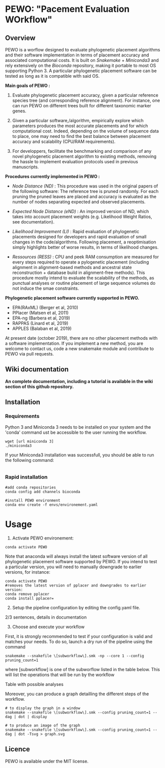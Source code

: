 # PEWO: "Pacement Evaluation WOrkflow"

## Overview

PEWO is a worflow designed to evaluate phylogenetic placement algorithms and their software implementation in terms of placement accuracy and associated computational costs.
It is built on *Snakemake* + *Miniconda3* and rely extensively on the *Bioconda* repository, making it portable to most OS supporting Python 3. A particular phylogenetic placement software can be tested as long as it is compatible with said OS.

**Main goals of PEWO :**

1. Evaluate phylogenetic placement accuracy, given a particular reference species tree (and corresponding reference alignment). For instance, one can run PEWO on different trees built for different taxonomic marker genes.

2. Given a particular software,/algorithm, empirically explore which parameters produces the most accurate placements and for which computational cost. Indeed, depending on the volume of sequence data to place, one may need to find the best balance between placement accuracy and scalability (CPU/RAM requirements).

3. For developpers, facilitate the benchmarking and comparison of any novel phylogenetic placement algorithm to existing methods, removing the hassle to implement evaluation protocols used in previous manuscripts.

**Procedures currently implemented in PEWO :**

* *Node Distance (ND)* : 
This procedure was used in the original papers of the following software:
The reference tree is pruned randomly. For each pruning the pruned leaves are placed and accuracy is evaluated as the number of nodes separating expected and observed placements.

* *Expected Node Distance (eND)* :
An improved version of ND, which takes into account placement weights (e.g. Likelihood Weight Ratios, see documentation).

* *Likelihood Improvement (LI)* : 
Rapid evaluation of phylogenetic placements designed for developers and rapid evaluation of small changes in the code/algorithms. Following placement, a reoptimisation simply highlights better of worse results, in terms of likelihood changes.

* *Ressources (RESS)* :
CPU and peek RAM consumption are measured for every steps required to operate a pylogenetic placement (including alignment in alignment-based methods and ancestral state reconstruction + database build in alignment-free methods). This procedure mostly intend to evaluate the scalability of the methods, as punctual analyses or routine placement of large sequence volumes do not induce the smae constraints. 

**Phylogenetic placement software currently supported in PEWO.**

* EPA(RAxML)  (Berger et al, 2010) 
* PPlacer     (Matsen et al, 2011)
* EPA-ng      (Barbera et al, 2019)
* RAPPAS      (Linard et al, 2019)
* APPLES      (Balaban et al, 2019)

At present date (october 2019), there are no other placement methods with a software implementation.
If you implement a new method, you are welcome to contact us, code a new snakemake module and contribute to PEWO via pull requests.

## Wiki documentation

**An complete documentation, including a tutorial is available in the wiki section of this github repository.**

## Installation

### Requirements

Python 3 and Miniconda 3 needs to be installed on your system and the 'conda' command ust be accessible to the user running the workflow.

```
wget [url miniconda 3]
./miniconda3
```

If your Miniconda3 installation was successfull, you should be able to run the following command:
```
```


### Rapid installation

```
#add conda repositories
conda config add channels bioconda

#install PEWO environment
conda env create -f envs/environement.yaml
```

# Usage

1. Activate PEWO environement:

```
conda activate PEWO
```

Note that anaconda will always install the latest software version of all phylogenetic placement software supported by PEWO.
If you intend to test a particular version, you will need to manually downgrade to earlier versions, for instance:

```
conda activate PEWO
#removes the latest version of pplacer and downgrades to earlier version:
conda remove pplacer
conda install pplacer=
```

2. Setup the pipeline configuration by editing the config.yaml file. 

2/3 sentences, details in documentation

3. Choose and execute your workflow

First, it is strongly recommended to test if your configuration is valid and matches your needs.
To do so, launch a dry run of the pipeline using the command

```
snakemake --snakefile \[subworkflow\].smk -np --core 1 --config pruning_count=1
```

where \[subworkflow\] is one of the subworflow listed in the table below. This will list the operations that will be run by the workflow

Table with possible analyses

Moreover, you can produce a graph detailling the different steps of the workflow.

```
# to display the graph in a window
snakemake --snakefile \[subworkflow\].smk --config pruning_count=1 --dag | dot | display

# to produce an image of the graph
snakemake --snakefile \[subworkflow\].smk --config pruning_count=1 --dag | dot -Tsvg > graph.svg
```

## Licence

PEWO is available under the MIT license.
